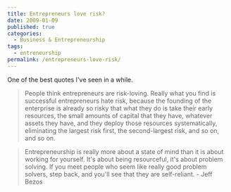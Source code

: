 ```yaml
---
title: Entrepreneurs love risk?
date: 2009-01-09
published: true
categories:
  - Business & Entrepreneurship
tags:
  - entreneurship
permalink: /entrepreneurs-love-risk/
---
```

One of the best quotes I've seen in a while.
>People think entrepreneurs are risk-loving. Really what you find is successful entrepreneurs hate risk, because the founding of the enterprise is already so risky that what they do is take their early resources, the small amounts of capital that they have, whatever assets they have, and they deploy those resources systematically, eliminating the largest risk first, the second-largest risk, and so on, and so on.

>Entrepreneurship is really more about a state of mind than it is about working for yourself. It's about being resourceful, it's about problem solving. If you meet people who seem like really good problem solvers, step back, and you'll see that they are self-reliant. - Jeff Bezos
